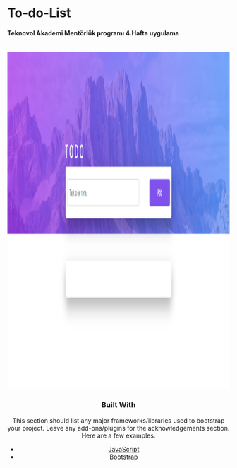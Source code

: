 # To-do-List
#### Teknovol Akademi Mentörlük programı 4.Hafta uygulama 


<div id="top"></div>


<br>
<div align="center">
   <img src="img/todolist.img.png" alt="Todo" width="1920" height="762">
 
<br>




### Built With

This section should list any major frameworks/libraries used to bootstrap your project. Leave any add-ons/plugins for the acknowledgements section. Here are a few examples.

* [JavaScript](https://www.javascript.com/)
* [Bootstrap](https://getbootstrap.com)


